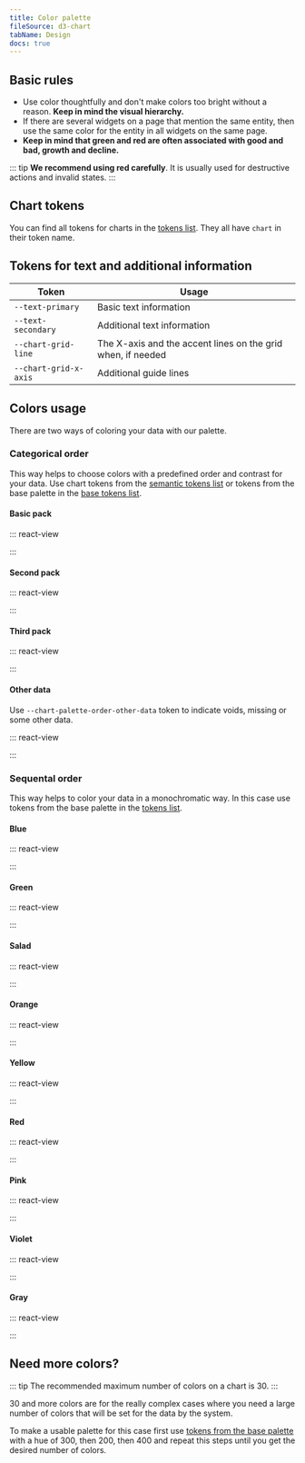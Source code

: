 ```yaml
---
title: Color palette
fileSource: d3-chart
tabName: Design
docs: true
---
```


## Basic rules

- Use color thoughtfully and don't make colors too bright without a reason. **Keep in mind the visual hierarchy.**
- If there are several widgets on a page that mention the same entity, then use the same color for the entity in all widgets on the same page.
- **Keep in mind that green and red are often associated with good and bad, growth and decline.**

::: tip
**We recommend using red carefully**. It is usually used for destructive actions and invalid states.
:::

## Chart tokens

You can find all tokens for charts in the [tokens list](/style/design-tokens/design-tokens#semantic_tokens). They all have `chart` in their token name.

## Tokens for text and additional information

| Token                 | Usage                                                       |
| --------------------- | ----------------------------------------------------------- |
| `--text-primary`      | Basic text information                                      |
| `--text-secondary`    | Additional text information                                 |
| `--chart-grid-line`   | The X-axis and the accent lines on the grid when, if needed |
| `--chart-grid-x-axis` | Additional guide lines                                      |

## Colors usage

There are two ways of coloring your data with our palette.

### Categorical order

This way helps to choose colors with a predefined order and contrast for your data. Use chart tokens from the [semantic tokens list](/style/design-tokens/design-tokens#semantic_tokens) or tokens from the base palette in the [base tokens list](/style/design-tokens/design-tokens#base_tokens_palette).

#### Basic pack

::: react-view

<script lang="tsx">
import React from 'react';
import Color from '@components/Color';

const colors = [
    '--blue-300',
    '--green-200',
    '--orange-400',
    '--pink-300',
    '--yellow-200',
    '--violet-400',
    '--red-300',
    '--salad-200',
  ] // basicPack


const App = function (props) {
  return (
    <div style={{ marginBottom: 32 }}>
      {colors.map((colorName, i) => {
        return (
          <Color
            key={i}
            style={{ margin: 4, width: 48, height: 48, borderRadius: 6 }}
            name={colorName}
          />
        );
      })}
    </div>
  );
}
</script>

:::

#### Second pack

::: react-view

<script lang="tsx">
import React from 'react';
import Color from '@components/Color';

const colors = [
    '--blue-400',
    '--green-300',
    '--orange-200',
    '--pink-400',
    '--yellow-300',
    '--violet-200',
    '--red-400',
    '--salad-300',
  ] // secondPack

const App = function (props) {
  return (
    <div style={{ marginBottom: 32 }}>
      {colors.map((colorName, i) => {
        return (
          <Color
            key={i}
            style={{ margin: 4, width: 48, height: 48, borderRadius: 6 }}
            name={colorName}
          />
        );
      })}
    </div>
  );
}
</script>

:::

#### Third pack

::: react-view

<script lang="tsx">
import React from 'react';
import Color from '@components/Color';

const colors = [
    '--blue-200',
    '--green-400',
    '--orange-300',
    '--pink-200',
    '--yellow-400',
    '--violet-300',
    '--red-200',
    '--salad-400',
  ] // thirdPack

const App = function (props) {
  return (
    <div style={{ marginBottom: 32 }}>
      {colors.map((colorName, i) => {
        return (
          <Color
            key={i}
            style={{ margin: 4, width: 48, height: 48, borderRadius: 6 }}
            name={colorName}
          />
        );
      })}
    </div>
  );
}
</script>

:::

#### Other data

Use `--chart-palette-order-other-data` token to indicate voids, missing or some other data.

::: react-view

<script lang="tsx">
import React from 'react';
import Color from '@components/Color';

const colors = ['--gray-200'] // otherData

const App = function (props) {
  return (
    <div style={{ marginBottom: 32 }}>
      {colors.map((colorName, i) => {
        return (
          <Color
            key={i}
            style={{ margin: 4, width: 48, height: 48, borderRadius: 6 }}
            name={colorName}
          />
        );
      })}
    </div>
  );
}
</script>

:::

### Sequental order

This way helps to color your data in a monochromatic way. In this case use tokens from the base palette in the [tokens list](/style/design-tokens/design-tokens#base).

#### Blue

::: react-view

<script lang="tsx">
import React from 'react';
import Color from '@components/Color';

const colors = ['--blue-100', '--blue-200', '--blue-300', '--blue-400', '--blue-500'] // blue

const App = function (props) {
  return (
    <div style={{ marginBottom: 32 }}>
      {colors.map((colorName, i) => {
        return (
          <Color
            key={i}
            style={{ margin: 4, width: 48, height: 48, borderRadius: 6 }}
            name={colorName}
          />
        );
      })}
    </div>
  );
}
</script>

:::

#### Green

::: react-view

<script lang="tsx">
import React from 'react';
import Color from '@components/Color';

const colors = ['--green-100', '--green-200', '--green-300', '--green-400', '--green-500'] // green

const App = function (props) {
  return (
    <div style={{ marginBottom: 32 }}>
      {colors.map((colorName, i) => {
        return (
          <Color
            key={i}
            style={{ margin: 4, width: 48, height: 48, borderRadius: 6 }}
            name={colorName}
          />
        );
      })}
    </div>
  );
}
</script>

:::

#### Salad

::: react-view

<script lang="tsx">
import React from 'react';
import Color from '@components/Color';

const colors = ['--salad-100', '--salad-200', '--salad-300', '--salad-400', '--salad-500'] // salad

const App = function (props) {
  return (
    <div style={{ marginBottom: 32 }}>
      {colors.map((colorName, i) => {
        return (
          <Color
            key={i}
            style={{ margin: 4, width: 48, height: 48, borderRadius: 6 }}
            name={colorName}
          />
        );
      })}
    </div>
  );
}
</script>

:::

#### Orange

::: react-view

<script lang="tsx">
import React from 'react';
import Color from '@components/Color';

const colors = ['--orange-100', '--orange-200', '--orange-300', '--orange-400', '--orange-500'] // orange

const App = function (props) {
  return (
    <div style={{ marginBottom: 32 }}>
      {colors.map((colorName, i) => {
        return (
          <Color
            key={i}
            style={{ margin: 4, width: 48, height: 48, borderRadius: 6 }}
            name={colorName}
          />
        );
      })}
    </div>
  );
}
</script>

:::

#### Yellow

::: react-view

<script lang="tsx">
import React from 'react';
import Color from '@components/Color';

const colors = ['--yellow-100', '--yellow-200', '--yellow-300', '--yellow-400', '--yellow-500'] // yellow

const App = function (props) {
  return (
    <div style={{ marginBottom: 32 }}>
      {colors.map((colorName, i) => {
        return (
          <Color
            key={i}
            style={{ margin: 4, width: 48, height: 48, borderRadius: 6 }}
            name={colorName}
          />
        );
      })}
    </div>
  );
}
</script>

:::

#### Red

::: react-view

<script lang="tsx">
import React from 'react';
import Color from '@components/Color';

const colors = ['--red-100', '--red-200', '--red-300', '--red-400', '--red-500'] // red

const App = function (props) {
  return (
    <div style={{ marginBottom: 32 }}>
      {colors.map((colorName, i) => {
        return (
          <Color
            key={i}
            style={{ margin: 4, width: 48, height: 48, borderRadius: 6 }}
            name={colorName}
          />
        );
      })}
    </div>
  );
}
</script>

:::

#### Pink

::: react-view

<script lang="tsx">
import React from 'react';
import Color from '@components/Color';

const colors = ['--pink-100', '--pink-200', '--pink-300', '--pink-400', '--pink-500'] // pink

const App = function (props) {
  return (
    <div style={{ marginBottom: 32 }}>
      {colors.map((colorName, i) => {
        return (
          <Color
            key={i}
            style={{ margin: 4, width: 48, height: 48, borderRadius: 6 }}
            name={colorName}
          />
        );
      })}
    </div>
  );
}
</script>

:::

#### Violet

::: react-view

<script lang="tsx">
import React from 'react';
import Color from '@components/Color';

const colors = ['--violet-100', '--violet-200', '--violet-300', '--violet-400', '--violet-500'] // violet

const App = function (props) {
  return (
    <div style={{ marginBottom: 32 }}>
      {colors.map((colorName, i) => {
        return (
          <Color
            key={i}
            style={{ margin: 4, width: 48, height: 48, borderRadius: 6 }}
            name={colorName}
          />
        );
      })}
    </div>
  );
}
</script>

:::

#### Gray

::: react-view

<script lang="tsx">
import React from 'react';
import Color from '@components/Color';

const colors = ['--gray-100', '--gray-200', '--gray-300', '--gray-400', '--gray-500'] // gray

const App = function (props) {
  return (
    <div style={{ marginBottom: 32 }}>
      {colors.map((colorName, i) => {
        return (
          <Color
            key={i}
            style={{ margin: 4, width: 48, height: 48, borderRadius: 6 }}
            name={colorName}
          />
        );
      })}
    </div>
  );
}
</script>

:::

## Need more colors?

::: tip
The recommended maximum number of colors on a chart is 30.
:::

30 and more colors are for the really complex cases where you need a large number of colors that will be set for the data by the system.

To make a usable palette for this case first use [tokens from the base palette](/style/design-tokens/design-tokens#base_tokens_palette) with a hue of 300, then 200, then 400 and repeat this steps until you get the desired number of colors.
